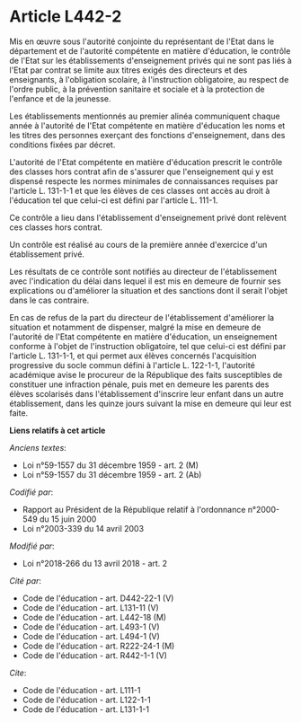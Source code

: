 # Article L442-2

Mis en œuvre sous l'autorité conjointe du représentant de l'Etat dans le département et de l'autorité compétente en matière
d'éducation, le contrôle de l'Etat sur les établissements d'enseignement privés qui ne sont pas liés à l'Etat par contrat se
limite aux titres exigés des directeurs et des enseignants, à l'obligation scolaire, à l'instruction obligatoire, au respect
de l'ordre public, à la prévention sanitaire et sociale et à la protection de l'enfance et de la jeunesse. 

Les établissements mentionnés au premier alinéa communiquent chaque année à l'autorité de l'Etat compétente en matière
d'éducation les noms et les titres des personnes exerçant des fonctions d'enseignement, dans des conditions fixées par
décret. 

L'autorité de l'Etat compétente en matière d'éducation prescrit le contrôle des classes hors contrat afin de s'assurer que
l'enseignement qui y est dispensé respecte les normes minimales de connaissances requises par l'article L. 131-1-1 et que les
élèves de ces classes ont accès au droit à l'éducation tel que celui-ci est défini par l'article L. 111-1. 

Ce contrôle a lieu dans l'établissement d'enseignement privé dont relèvent ces classes hors contrat. 

Un contrôle est réalisé au cours de la première année d'exercice d'un établissement privé. 

Les résultats de ce contrôle sont notifiés au directeur de l'établissement avec l'indication du délai dans lequel il est mis
en demeure de fournir ses explications ou d'améliorer la situation et des sanctions dont il serait l'objet dans le cas
contraire. 

En cas de refus de la part du directeur de l'établissement d'améliorer la situation et notamment de dispenser, malgré la mise
en demeure de l'autorité de l'Etat compétente en matière d'éducation, un enseignement conforme à l'objet de l'instruction
obligatoire, tel que celui-ci est défini par l'article L. 131-1-1, et qui permet aux élèves concernés l'acquisition
progressive du socle commun défini à l'article L. 122-1-1, l'autorité académique avise le procureur de la République des
faits susceptibles de constituer une infraction pénale, puis met en demeure les parents des élèves scolarisés dans
l'établissement d'inscrire leur enfant dans un autre établissement, dans les quinze jours suivant la mise en demeure qui leur
est faite.

**Liens relatifs à cet article**

_Anciens textes_:

  - Loi n°59-1557 du 31 décembre 1959 - art. 2 (M)
  - Loi n°59-1557 du 31 décembre 1959 - art. 2 (Ab)

_Codifié par_:

  - Rapport au Président de la République relatif à l'ordonnance n°2000-549 du 15 juin 2000
  - Loi n°2003-339 du 14 avril 2003

_Modifié par_:

  - Loi n°2018-266 du 13 avril 2018 - art. 2

_Cité par_:

  - Code de l'éducation - art. D442-22-1 (V)
  - Code de l'éducation - art. L131-11 (V)
  - Code de l'éducation - art. L442-18 (M)
  - Code de l'éducation - art. L493-1 (V)
  - Code de l'éducation - art. L494-1 (V)
  - Code de l'éducation - art. R222-24-1 (M)
  - Code de l'éducation - art. R442-1-1 (V)

_Cite_:

  - Code de l'éducation - art. L111-1
  - Code de l'éducation - art. L122-1-1
  - Code de l'éducation - art. L131-1-1
